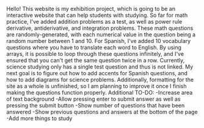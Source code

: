 Hello! This website is my exhibition project, which is going to be an interactive website that can help students with studying. So far for math practice, I've added addition problems as a test, as well as power rule derivative, antiderivative, and integration problems. These math questions are randomly-generated, with each numerical value in the question being a random number between 1 and 10. For Spanish, I've added 10 vocabulary questions where you have to translate each word to English. By using arrays, it is possible to loop through these questions infinitely, and I've ensured that you can't get the same question twice in a row. Currently, science studying only has a single test question and thus is not linked. My next goal is to figure out how to add accents for Spanish questions, and how to add diagrams for science problems. Additionally, formatting for the site as a whole is unfinished, so I am planning to improve it once I finish making the questions function properly.
Additional TO-DO:
-Increase area of text background
-Allow pressing enter to submit answer as well as pressing the submit button
-Show number of questions that have been answered
-Show previous questions and answers at the bottom of the page
-Add more things to study